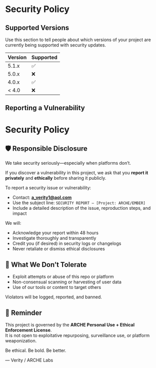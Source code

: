 # Security Policy

## Supported Versions

Use this section to tell people about which versions of your project are
currently being supported with security updates.

| Version | Supported          |
| ------- | ------------------ |
| 5.1.x   | :white_check_mark: |
| 5.0.x   | :x:                |
| 4.0.x   | :white_check_mark: |
| < 4.0   | :x:                |

## Reporting a Vulnerability



# Security Policy

## 🛡️ Responsible Disclosure

We take security seriously—especially when platforms don’t.

If you discover a vulnerability in this project, we ask that you **report it privately** and **ethically** before sharing it publicly.

To report a security issue or vulnerability:
- Contact: **a_verity1@aol.com**
- Use the subject line: `SECURITY REPORT — [Project: ARCHE/EMBER]`
- Include a detailed description of the issue, reproduction steps, and impact

We will:
- Acknowledge your report within 48 hours
- Investigate thoroughly and transparently
- Credit you (if desired) in security logs or changelogs
- Never retaliate or dismiss ethical disclosures

## 🚫 What We Don’t Tolerate
- Exploit attempts or abuse of this repo or platform
- Non-consensual scanning or harvesting of user data
- Use of our tools or content to target others

Violators will be logged, reported, and banned.

## 📜 Reminder
This project is governed by the **ARCHE Personal Use + Ethical Enforcement License**.  
It is not open to exploitative repurposing, surveillance use, or platform weaponization.

Be ethical. Be bold. Be better.

— Verity / ARCHE Labs

